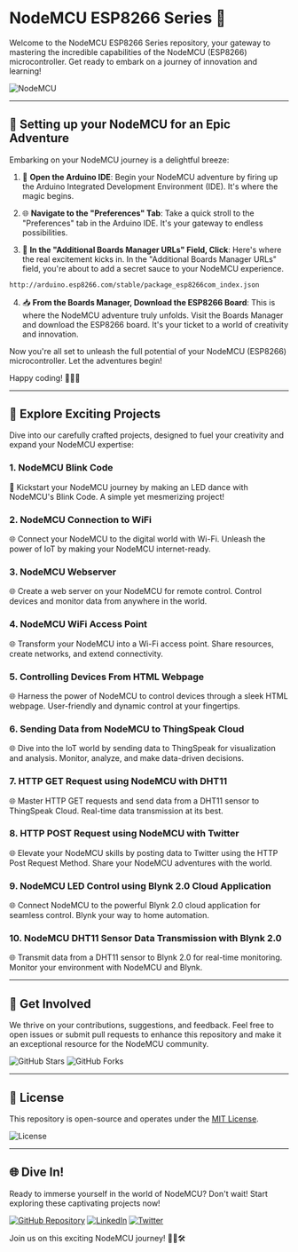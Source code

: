 # NodeMCU ESP8266 Series 🚀

Welcome to the NodeMCU ESP8266 Series repository, your gateway to mastering the incredible capabilities of the NodeMCU (ESP8266) microcontroller. Get ready to embark on a journey of innovation and learning!

![NodeMCU](https://img.shields.io/badge/NodeMCU-ESP8266-yellow?style=for-the-badge&logo=arduino)

---

## 🚀 Setting up your NodeMCU for an Epic Adventure

Embarking on your NodeMCU journey is a delightful breeze:

1. 💫 **Open the Arduino IDE**: Begin your NodeMCU adventure by firing up the Arduino Integrated Development Environment (IDE). It's where the magic begins.

2. 🌐 **Navigate to the "Preferences" Tab**: Take a quick stroll to the "Preferences" tab in the Arduino IDE. It's your gateway to endless possibilities.

3. 📂 **In the "Additional Boards Manager URLs" Field, Click**: Here's where the real excitement kicks in. In the "Additional Boards Manager URLs" field, you're about to add a secret sauce to your NodeMCU experience.

```bash
http://arduino.esp8266.com/stable/package_esp8266com_index.json
```

4. 📥 **From the Boards Manager, Download the ESP8266 Board**: This is where the NodeMCU adventure truly unfolds. Visit the Boards Manager and download the ESP8266 board. It's your ticket to a world of creativity and innovation.

Now you're all set to unleash the full potential of your NodeMCU (ESP8266) microcontroller. Let the adventures begin!

Happy coding! 🌟✨🔌

---

## 🚀 Explore Exciting Projects

Dive into our carefully crafted projects, designed to fuel your creativity and expand your NodeMCU expertise:

### 1. NodeMCU Blink Code

🔵 Kickstart your NodeMCU journey by making an LED dance with NodeMCU's Blink Code. A simple yet mesmerizing project!

### 2. NodeMCU Connection to WiFi

🌐 Connect your NodeMCU to the digital world with Wi-Fi. Unleash the power of IoT by making your NodeMCU internet-ready.

### 3. NodeMCU Webserver

🌐 Create a web server on your NodeMCU for remote control. Control devices and monitor data from anywhere in the world.

### 4. NodeMCU WiFi Access Point

🌐 Transform your NodeMCU into a Wi-Fi access point. Share resources, create networks, and extend connectivity.

### 5. Controlling Devices From HTML Webpage

🌐 Harness the power of NodeMCU to control devices through a sleek HTML webpage. User-friendly and dynamic control at your fingertips.

### 6. Sending Data from NodeMCU to ThingSpeak Cloud

🌐 Dive into the IoT world by sending data to ThingSpeak for visualization and analysis. Monitor, analyze, and make data-driven decisions.

### 7. HTTP GET Request using NodeMCU with DHT11

🌐 Master HTTP GET requests and send data from a DHT11 sensor to ThingSpeak Cloud. Real-time data transmission at its best.

### 8. HTTP POST Request using NodeMCU with Twitter

🌐 Elevate your NodeMCU skills by posting data to Twitter using the HTTP Post Request Method. Share your NodeMCU adventures with the world.

### 9. NodeMCU LED Control using Blynk 2.0 Cloud Application

🌐 Connect NodeMCU to the powerful Blynk 2.0 cloud application for seamless control. Blynk your way to home automation.

### 10. NodeMCU DHT11 Sensor Data Transmission with Blynk 2.0

🌐 Transmit data from a DHT11 sensor to Blynk 2.0 for real-time monitoring. Monitor your environment with NodeMCU and Blynk.

---

## 💬 Get Involved

We thrive on your contributions, suggestions, and feedback. Feel free to open issues or submit pull requests to enhance this repository and make it an exceptional resource for the NodeMCU community.

![GitHub Stars](https://img.shields.io/github/stars/MuhammadMooazam/NodeMCU-ESP8266-Series?style=social)
![GitHub Forks](https://img.shields.io/github/forks/MuhammadMooazam/NodeMCU-ESP8266-Series?style=social)

---

## 📜 License

This repository is open-source and operates under the [MIT License](LICENSE).

![License](https://img.shields.io/github/license/MuhammadMooazam/NodeMCU-ESP8266-Series?style=for-the-badge)

---

## 🌐 Dive In!

Ready to immerse yourself in the world of NodeMCU? Don't wait! Start exploring these captivating projects now!

[![GitHub Repository](https://img.shields.io/badge/GitHub-Explore%20Projects-blue?style=for-the-badge&logo=github)](https://github.com/MuhammadMooazam/NodeMCU-ESP8266-Series)
[![LinkedIn](https://img.shields.io/badge/LinkedIn-Connect-blue?style=for-the-badge&logo=linkedin)](https://www.linkedin.com/in/mooazam/)
[![Twitter](https://img.shields.io/badge/Twitter-Follow-blue?style=for-the-badge&logo=twitter)](https://twitter.com/SMMooazam)

Join us on this exciting NodeMCU journey! 🚀🌟🛠️
